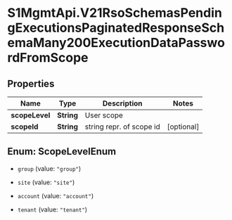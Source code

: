 # S1MgmtApi.V21RsoSchemasPendingExecutionsPaginatedResponseSchemaMany200ExecutionDataPasswordFromScope

## Properties
Name | Type | Description | Notes
------------ | ------------- | ------------- | -------------
**scopeLevel** | **String** | User scope | 
**scopeId** | **String** | string repr. of scope id | [optional] 


<a name="ScopeLevelEnum"></a>
## Enum: ScopeLevelEnum


* `group` (value: `"group"`)

* `site` (value: `"site"`)

* `account` (value: `"account"`)

* `tenant` (value: `"tenant"`)




